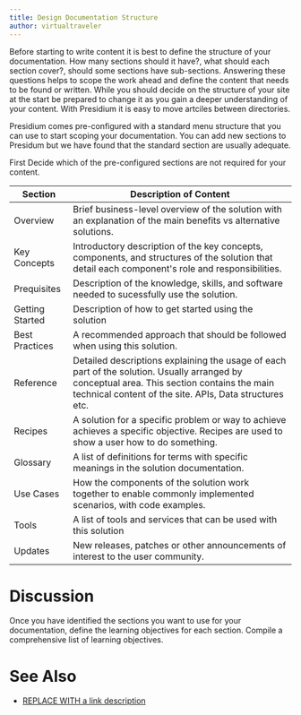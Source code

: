 ```yaml
---
title: Design Documentation Structure
author: virtualtraveler
---
```


Before starting to write content it is best to define the structure of your documentation. How many sections should it have?, what should each section cover?, should some sections have sub-sections. Answering these questions helps to scope the work ahead and define the content that needs to be found or written. While you should decide on the structure of your site at the start be prepared to change it as you gain a deeper understanding of your content. With Presidium it is easy to move artciles between directories.

Presidium comes pre-configured with a standard menu structure that you can use to start scoping your documentation. You can add new sections to Presidum but we have found that the standard section are usually adequate. 

First Decide which of the pre-configured sections are not required for your content. 

| Section           | Description of Content|
|-------------------|-----------------------|
| Overview          | Brief business-level overview of the solution with an explanation of the main benefits vs alternative solutions.
| Key Concepts      | Introductory description of the key concepts, components, and structures of the solution that detail each component's role and responsibilities. 
| Prequisites       | Description of the knowledge, skills, and software needed to sucessfully use the solution.
| Getting Started   | Description of how to get started using the solution
| Best Practices    | A recommended approach that should be followed when using this solution.
| Reference         | Detailed descriptions explaining the usage of each part of the solution. Usually arranged by conceptual area. This section contains the main technical content of the site. APIs, Data structures etc. 
| Recipes           | A solution for a specific problem or way to achieve achieves a specific objective. Recipes are used to show a user how to do something. 
| Glossary          | A list of definitions for terms with specific meanings in the solution documentation.
| Use Cases         | How the components of the solution work together to enable commonly implemented scenarios, with code examples.
| Tools             | A list of tools and services that can be used with this solution
| Updates           | New releases, patches or other announcements of interest to the user community. 



# Discussion 

Once you have identified the sections you want to use for your documentation, define the learning objectives for each section. Compile a comprehensive list of learning objectives. 

# See Also

* [REPLACE WITH a link description](http://www.google.com) 
